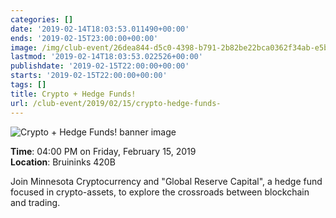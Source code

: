 ```yaml
---
categories: []
date: '2019-02-14T18:03:53.011490+00:00'
ends: '2019-02-15T23:00:00+00:00'
image: /img/club-event/26dea844-d5c0-4398-b791-2b82be22bca0362f34ab-e5bf-4808-a7cb-f080272365ea.png
lastmod: '2019-02-14T18:03:53.022526+00:00'
publishdate: '2019-02-15T22:00:00+00:00'
starts: '2019-02-15T22:00:00+00:00'
tags: []
title: Crypto + Hedge Funds!
url: /club-event/2019/02/15/crypto-hedge-funds-
---
```


<img src="/img/club-event/26dea844-d5c0-4398-b791-2b82be22bca0362f34ab-e5bf-4808-a7cb-f080272365ea.png" alt="Crypto + Hedge Funds! banner image" /><br>
    <p class="eventInfo">
        <strong>Time</strong>: 04:00 PM on Friday, February 15, 2019<br>
        <strong>Location</strong>: Bruininks 420B
    </p>
    <p>Join Minnesota Cryptocurrency and "Global Reserve Capital", a hedge fund focused in crypto-assets, to explore the crossroads between blockchain and trading.&nbsp;</p>